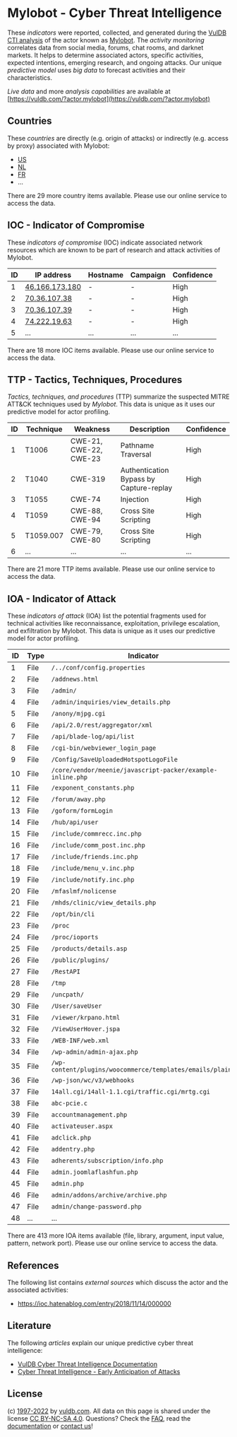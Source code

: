 # Mylobot - Cyber Threat Intelligence

These _indicators_ were reported, collected, and generated during the [VulDB CTI analysis](https://vuldb.com/?kb.cti) of the actor known as [Mylobot](https://vuldb.com/?actor.mylobot). The _activity monitoring_ correlates data from social media, forums, chat rooms, and darknet markets. It helps to determine associated actors, specific activities, expected intentions, emerging research, and ongoing attacks. Our unique _predictive model_ uses _big data_ to forecast activities and their characteristics.

_Live data_ and more _analysis capabilities_ are available at [https://vuldb.com/?actor.mylobot](https://vuldb.com/?actor.mylobot)

## Countries

These _countries_ are directly (e.g. origin of attacks) or indirectly (e.g. access by proxy) associated with Mylobot:

* [US](https://vuldb.com/?country.us)
* [NL](https://vuldb.com/?country.nl)
* [FR](https://vuldb.com/?country.fr)
* ...

There are 29 more country items available. Please use our online service to access the data.

## IOC - Indicator of Compromise

These _indicators of compromise_ (IOC) indicate associated network resources which are known to be part of research and attack activities of Mylobot.

ID | IP address | Hostname | Campaign | Confidence
-- | ---------- | -------- | -------- | ----------
1 | [46.166.173.180](https://vuldb.com/?ip.46.166.173.180) | - | - | High
2 | [70.36.107.38](https://vuldb.com/?ip.70.36.107.38) | - | - | High
3 | [70.36.107.39](https://vuldb.com/?ip.70.36.107.39) | - | - | High
4 | [74.222.19.63](https://vuldb.com/?ip.74.222.19.63) | - | - | High
5 | ... | ... | ... | ...

There are 18 more IOC items available. Please use our online service to access the data.

## TTP - Tactics, Techniques, Procedures

_Tactics, techniques, and procedures_ (TTP) summarize the suspected MITRE ATT&CK techniques used by _Mylobot_. This data is unique as it uses our predictive model for actor profiling.

ID | Technique | Weakness | Description | Confidence
-- | --------- | -------- | ----------- | ----------
1 | T1006 | CWE-21, CWE-22, CWE-23 | Pathname Traversal | High
2 | T1040 | CWE-319 | Authentication Bypass by Capture-replay | High
3 | T1055 | CWE-74 | Injection | High
4 | T1059 | CWE-88, CWE-94 | Cross Site Scripting | High
5 | T1059.007 | CWE-79, CWE-80 | Cross Site Scripting | High
6 | ... | ... | ... | ...

There are 21 more TTP items available. Please use our online service to access the data.

## IOA - Indicator of Attack

These _indicators of attack_ (IOA) list the potential fragments used for technical activities like reconnaissance, exploitation, privilege escalation, and exfiltration by Mylobot. This data is unique as it uses our predictive model for actor profiling.

ID | Type | Indicator | Confidence
-- | ---- | --------- | ----------
1 | File | `/../conf/config.properties` | High
2 | File | `/addnews.html` | High
3 | File | `/admin/` | Low
4 | File | `/admin/inquiries/view_details.php` | High
5 | File | `/anony/mjpg.cgi` | High
6 | File | `/api/2.0/rest/aggregator/xml` | High
7 | File | `/api/blade-log/api/list` | High
8 | File | `/cgi-bin/webviewer_login_page` | High
9 | File | `/Config/SaveUploadedHotspotLogoFile` | High
10 | File | `/core/vendor/meenie/javascript-packer/example-inline.php` | High
11 | File | `/exponent_constants.php` | High
12 | File | `/forum/away.php` | High
13 | File | `/goform/formLogin` | High
14 | File | `/hub/api/user` | High
15 | File | `/include/commrecc.inc.php` | High
16 | File | `/include/comm_post.inc.php` | High
17 | File | `/include/friends.inc.php` | High
18 | File | `/include/menu_v.inc.php` | High
19 | File | `/include/notify.inc.php` | High
20 | File | `/mfaslmf/nolicense` | High
21 | File | `/mhds/clinic/view_details.php` | High
22 | File | `/opt/bin/cli` | Medium
23 | File | `/proc` | Low
24 | File | `/proc/ioports` | High
25 | File | `/products/details.asp` | High
26 | File | `/public/plugins/` | High
27 | File | `/RestAPI` | Medium
28 | File | `/tmp` | Low
29 | File | `/uncpath/` | Medium
30 | File | `/User/saveUser` | High
31 | File | `/viewer/krpano.html` | High
32 | File | `/ViewUserHover.jspa` | High
33 | File | `/WEB-INF/web.xml` | High
34 | File | `/wp-admin/admin-ajax.php` | High
35 | File | `/wp-content/plugins/woocommerce/templates/emails/plain/` | High
36 | File | `/wp-json/wc/v3/webhooks` | High
37 | File | `14all.cgi/14all-1.1.cgi/traffic.cgi/mrtg.cgi` | High
38 | File | `abc-pcie.c` | Medium
39 | File | `accountmanagement.php` | High
40 | File | `activateuser.aspx` | High
41 | File | `adclick.php` | Medium
42 | File | `addentry.php` | Medium
43 | File | `adherents/subscription/info.php` | High
44 | File | `admin.joomlaflashfun.php` | High
45 | File | `admin.php` | Medium
46 | File | `admin/addons/archive/archive.php` | High
47 | File | `admin/change-password.php` | High
48 | ... | ... | ...

There are 413 more IOA items available (file, library, argument, input value, pattern, network port). Please use our online service to access the data.

## References

The following list contains _external sources_ which discuss the actor and the associated activities:

* https://ioc.hatenablog.com/entry/2018/11/14/000000

## Literature

The following _articles_ explain our unique predictive cyber threat intelligence:

* [VulDB Cyber Threat Intelligence Documentation](https://vuldb.com/?kb.cti)
* [Cyber Threat Intelligence - Early Anticipation of Attacks](https://www.scip.ch/en/?labs.20201022)

## License

(c) [1997-2022](https://vuldb.com/?kb.changelog) by [vuldb.com](https://vuldb.com/?kb.about). All data on this page is shared under the license [CC BY-NC-SA 4.0](https://creativecommons.org/licenses/by-nc-sa/4.0/). Questions? Check the [FAQ](https://vuldb.com/?kb.faq), read the [documentation](https://vuldb.com/?kb) or [contact us](https://vuldb.com/?contact)!
